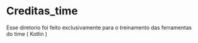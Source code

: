 # Creditas_time
Esse diretorio foi feito exclusivamente para o treinamento das ferramentas do time ( Kotlin ) 
